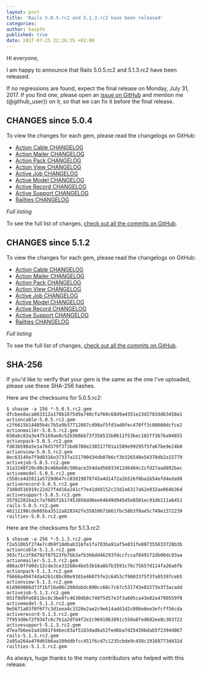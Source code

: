 ```yaml
---
layout: post
title: 'Rails 5.0.5.rc2 and 5.1.3.rc2 have been released'
categories:
author: kaspth
published: true
date: 2017-07-25 22:26:35 +02:00
---
```


Hi everyone,

I am happy to announce that Rails 5.0.5.rc2 and 5.1.3.rc2 have been released.

If no regressions are found, expect the final release on Monday, July 31, 2017.
If you find one, please open an [issue on GitHub](https://github.com/rails/rails/issues/new)
and mention me (@github_user}) on it, so that we can fix it before the final release.

## CHANGES since 5.0.4

To view the changes for each gem, please read the changelogs on GitHub:

* [Action Cable CHANGELOG](https://github.com/rails/rails/blob/v5.0.5.rc2/actioncable/CHANGELOG.md)  
* [Action Mailer CHANGELOG](https://github.com/rails/rails/blob/v5.0.5.rc2/actionmailer/CHANGELOG.md)  
* [Action Pack CHANGELOG](https://github.com/rails/rails/blob/v5.0.5.rc2/actionpack/CHANGELOG.md)  
* [Action View CHANGELOG](https://github.com/rails/rails/blob/v5.0.5.rc2/actionview/CHANGELOG.md)  
* [Active Job CHANGELOG](https://github.com/rails/rails/blob/v5.0.5.rc2/activejob/CHANGELOG.md)  
* [Active Model CHANGELOG](https://github.com/rails/rails/blob/v5.0.5.rc2/activemodel/CHANGELOG.md)  
* [Active Record CHANGELOG](https://github.com/rails/rails/blob/v5.0.5.rc2/activerecord/CHANGELOG.md)  
* [Active Support CHANGELOG](https://github.com/rails/rails/blob/v5.0.5.rc2/activesupport/CHANGELOG.md)  
* [Railties CHANGELOG](https://github.com/rails/rails/blob/v5.0.5.rc2/railties/CHANGELOG.md)  

*Full listing*

To see the full list of changes, [check out all the commits on
GitHub](https://github.com/rails/rails/compare/v5.0.4...v5.0.5.rc2).

## CHANGES since 5.1.2

To view the changes for each gem, please read the changelogs on GitHub:

* [Action Cable CHANGELOG](https://github.com/rails/rails/blob/v5.1.3.rc2/actioncable/CHANGELOG.md)  
* [Action Mailer CHANGELOG](https://github.com/rails/rails/blob/v5.1.3.rc2/actionmailer/CHANGELOG.md)  
* [Action Pack CHANGELOG](https://github.com/rails/rails/blob/v5.1.3.rc2/actionpack/CHANGELOG.md)  
* [Action View CHANGELOG](https://github.com/rails/rails/blob/v5.1.3.rc2/actionview/CHANGELOG.md)  
* [Active Job CHANGELOG](https://github.com/rails/rails/blob/v5.1.3.rc2/activejob/CHANGELOG.md)  
* [Active Model CHANGELOG](https://github.com/rails/rails/blob/v5.1.3.rc2/activemodel/CHANGELOG.md)  
* [Active Record CHANGELOG](https://github.com/rails/rails/blob/v5.1.3.rc2/activerecord/CHANGELOG.md)  
* [Active Support CHANGELOG](https://github.com/rails/rails/blob/v5.1.3.rc2/activesupport/CHANGELOG.md)  
* [Railties CHANGELOG](https://github.com/rails/rails/blob/v5.1.3.rc2/railties/CHANGELOG.md)  

*Full listing*

To see the full list of changes, [check out all the commits on
GitHub](https://github.com/rails/rails/compare/v5.1.2...v5.1.3.rc2).

## SHA-256

If you'd like to verify that your gem is the same as the one I've uploaded,
please use these SHA-256 hashes.

Here are the checksums for 5.0.5.rc2:

```
$ shasum -a 256 *-5.0.5.rc2.gem
dfcbee8aca863312a170b1075d9a740cfaf60c68d9a4351e23d2783dd63450a1  actioncable-5.0.5.rc2.gem
c2f6615b14485b4c7b5a9b37712087cd90af5fd3ad0fec470ff3c08660dcfce2  actionmailer-5.0.5.rc2.gem
650abc83a3e475169ae8c52b366bb73f358533b0611f53bec102ff3676a94855  actionpack-5.0.5.rc2.gem
fd83b598a5e1a76d379f373bd6788e238517f01a1589e99295f5fa67be9e24b0  actionview-5.0.5.rc2.gem
0ec63149a7f9d8316e37337a151700d34db07b6cf3b326548e54370db2a15779  activejob-5.0.5.rc2.gem
31a3248f20cd0c8c466e68c50bace354dad56033412d6404c2cfd27aad892bac  activemodel-5.0.5.rc2.gem
c558ce4d2011a5729d647cc83d19878745a4d1472a2b526f8ba1b54efd4eda98  activerecord-5.0.5.rc2.gem
73d8d516919c22d27f4d16a241cf7e41ddd152c23d2a6317a62e032ae064b36d  activesupport-5.0.5.rc2.gem
35792281ba2c7af605f2b17453856dd6ee64649d94545e8501ec91db111a6451  rails-5.0.5.rc2.gem
46111198cde865ba3512a828342fe35810671661fbc58b3f8ae5c749e1372239  railties-5.0.5.rc2.gem
```

Here are the checksums for 5.1.3.rc2:

```
$ shasum -a 256 *-5.1.3.rc2.gem
f2a510b5f274e7cdb9f18dbab316fe1fa703ba91af5e031fe807355633728b3b  actioncable-5.1.3.rc2.gem
303c71c3f8d792f07523fb7bb3afb366dd46293fdccfccaf8491f2db00dc93aa  actionmailer-5.1.3.rc2.gem
d86ac0ffd0dc12cde3ce332b8e4be53b16a8b7b3591c76c75657d114fa26a6fb  actionpack-5.1.3.rc2.gem
f6666a49474da4261c0bc00e9301e46075fe2c6453cf96033f5f3fa05397ceb5  actionview-5.1.3.rc2.gem
61d969886d73f1bf16a06c268dabdc890cc68c7c67c531743e81573e3f3acadd  activejob-5.1.3.rc2.gem
051f8d9fe6811bc8c3be0fc4630db8c740f5d57e3f3a605ca43e02a4790559f8  activemodel-5.1.3.rc2.gem
9e5671a03f0f6f7c3d1eea4c3320e2ae2c9e614add1d2c086e6ee3efcff56cda  activerecord-5.1.3.rc2.gem
7f953d0e72f934fc6c7b1a2dfd4f2e2c96910b3891c550a8fed682ee8c303722  activesupport-5.1.3.rc2.gem
d7ea7b6ee2ad1881f44bec83af5183dad6a52fed6ba7d25430bdab5f2394d067  rails-5.1.3.rc2.gem
2a95a264a470d65b6aa109ddbfcc451f6cd7c1235cbde9c458c19168773d432d  railties-5.1.3.rc2.gem
```

As always, huge thanks to the many contributors who helped with this release.

